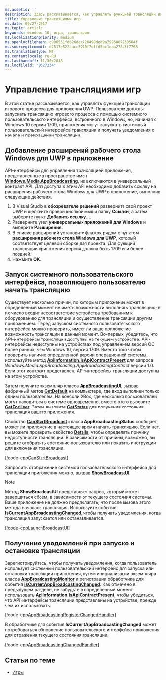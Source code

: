 ```yaml
---
ms.assetid: ''
description: Здесь рассказывается, как управлять функцией трансляции игрового процесса для приложения UWP.
title: Управление трансляциями игр
ms.date: 09/27/2017
ms.topic: article
keywords: windows 10, игра, трансляция
ms.localizationpriority: medium
ms.openlocfilehash: c906551fd626dec726498ded9a7995007230504f
ms.sourcegitcommit: d2517e522cacc5240f7dffd5bc1eaa278e3f7768
ms.translationtype: MT
ms.contentlocale: ru-RU
ms.lasthandoff: 11/30/2018
ms.locfileid: "8327234"
---
```

# <a name="manage-game-broadcasting"></a>Управление трансляциями игр
В этой статье рассказывается, как управлять функцией трансляции игрового процесса для приложения UWP. Пользователи должны запускать трансляцию игрового процесса с помощью системного пользовательского интерфейса, встроенного в Windows, но, начиная с Windows 10 версии 1709, приложения могут запускать системный пользовательский интерфейса трансляции и получать уведомления о начале и прекращении трансляции.

## <a name="add-the-windows-desktop-extensions-for-the-uwp-to-your-app"></a>Добавление расширений рабочего стола Windows для UWP в приложение
API-интерфейсы для управления трансляцией приложения, представленные в пространстве имен **[Windows.Media.AppBroadcasting](https://docs.microsoft.com/uwp/api/windows.media.appbroadcasting)**, не включаются в универсальный контракт API. Для доступа к этим API необходимо добавить ссылку на расширения рабочего стола Windows для UWP в приложение, выполнив следующие действия.

1. В Visual Studio в **обозревателе решений** разверните свой проект UWP и щелкните правой кнопкой мыши папку **Ссылки**, а затем выберите пункт **Добавить ссылку...**. 
2. Разверните узел **универсальных приложений для Windows** и выберите **Расширения**.
3. В списке расширений установите флажок рядом с пунктом **расширения рабочего стола Windows для UWP**, который соответствует целевой сборке для проекта. Для функций трансляции приложения версия должна быть 1709 или более поздней.
4. Нажмите **OК**.

## <a name="launch-the-system-ui-to-allow-the-user-to-initiate-broadcasting"></a>Запуск системного пользовательского интерфейса, позволяющего пользователю начать трансляцию
Существует несколько причин, по которым приложение может в определенный момент не иметь возможности выполнять трансляцию; в их число входит несоответствие устройства требованиям к оборудованию для трансляции и осуществление трансляции другим приложением. Перед запуском системного пользовательского интерфейса можно проверить, имеет ли ваше приложение возможность трансляции в данный момент. Во-первых, убедитесь, что API-интерфейсы трансляции доступны на текущем устройстве. API-интерфейсы недоступны на устройствах под управлением версий ОС более ранних, чем Windows 10, версия 1709. Вместо того чтобы проверить наличие определенной версии операционной системы, используйте метод **[ApiInformation.IsApiContractPresent](https://docs.microsoft.com/uwp/api/windows.foundation.metadata.apiinformation.isapicontractpresent)** для запроса *Windows.Media.AppBroadcasting.AppBroadcastingContract* версии 1.0. Если этот контракт представлен, API-интерфейсы трансляции доступны на этом устройстве.

Затем получите экземпляр класса **[AppBroadcastingUI](https://docs.microsoft.com/uwp/api/windows.media.appbroadcasting.appbroadcastingui)**, вызвав фабричный метод **[GetDefault](https://docs.microsoft.com/uwp/api/windows.media.appbroadcasting.appbroadcastingui.GetDefault)** на компьютере, где вход выполнен только одним пользователем. На консоли XBox, где несколько пользователей могут находиться в системе одновременно, вместо этого вызовите **[GetForUser](https://docs.microsoft.com/uwp/api/windows.media.appbroadcasting.appbroadcastingui.getforuser)**. Затем вызовите **[GetStatus](https://docs.microsoft.com/uwp/api/windows.media.appbroadcasting.appbroadcastingui.GetStatus)** для получения состояния трансляция вашего приложения.

Свойство **[CanStartBroadcast](https://docs.microsoft.com/uwp/api/windows.media.appbroadcasting.appbroadcastingstatus.CanStartBroadcast)** класса **AppBroadcastingStatus** сообщает, может ли приложение в настоящее время начать трансляцию. Если нет, вы можете проверить свойство **[Details](https://docs.microsoft.com/uwp/api/windows.media.appbroadcasting.appbroadcastingstatus.Details)**, чтобы определить причину недоступности трансляции. В зависимости от причины, возможно, вы решите отобразить состояние пользователю или показать инструкции для включения трансляции.

[!code-cpp[CanStartBroadcast](./code/AppBroadcast/cpp/AppBroadcastExampleApp/App.cpp#SnippetCanStartBroadcast)]

Запросить отображение системой пользовательского интерфейса для трансляции приложения можно, вызвав **[ShowBroadcastUI](https://docs.microsoft.com/uwp/api/windows.media.appbroadcasting.appbroadcastingui.ShowBroadcastUI)**.

> [!NOTE] 
> Метод **ShowBroadcastUI** представляет запрос, который может завершиться сбоем, в зависимости от текущего состояния системы. Ваше приложение не должно предполагать, что после вызова этого метода началась трансляция. Используйте событие **[IsCurrentAppBroadcastingChanged](https://docs.microsoft.com/uwp/api/windows.media.appbroadcasting.appbroadcastingmonitor.IsCurrentAppBroadcastingChanged)**, чтобы получать уведомления, когда трансляция запускается или останавливается.

[!code-cpp[LaunchBroadcastUI](./code/AppBroadcast/cpp/AppBroadcastExampleApp/App.cpp#SnippetLaunchBroadcastUI)]

## <a name="receive-notifications-when-broadcasting-starts-and-stops"></a>Получение уведомлений при запуске и остановке трансляции
Зарегистрируйтесь, чтобы получать уведомления, когда пользователь использует системный пользовательский интерфейс для запуска или остановки трансляции приложения, путем инициализации экземпляра класса **[AppBroadcastingMonitor](https://docs.microsoft.com/uwp/api/windows.media.appbroadcasting.appbroadcastingmonitor)** и регистрации обработчика для события **[IsCurrentAppBroadcastingChanged](https://docs.microsoft.com/uwp/api/windows.media.appbroadcasting.appbroadcastingmonitor.IsCurrentAppBroadcastingChanged)**. Как отмечено в предыдущем разделе, не забудьте в определенный момент использовать **[ApiInformation.IsApiContractPresent](https://docs.microsoft.com/uwp/api/windows.foundation.metadata.apiinformation.isapicontractpresent)**, чтобы убедиться, что API-интерфейсы трансляции представлены на устройстве, прежде чем их использовать. 

[!code-cpp[AppBroadcastingRegisterChangedHandler](./code/AppBroadcast/cpp/AppBroadcastExampleApp/App.cpp#SnippetAppBroadcastingRegisterChangedHandler)]

В обработчике для события **IsCurrentAppBroadcastingChanged** может потребоваться обновление пользовательского интерфейса приложения для отражения текущего состояния трансляции.

[!code-cpp[AppBroadcastingChangedHandler](./code/AppBroadcast/cpp/AppBroadcastExampleApp/App.cpp#SnippetAppBroadcastingChangedHandler)]

## <a name="related-topics"></a>Статьи по теме

* [Игры](index.md)

 

 




